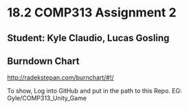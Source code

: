 # 18.2 COMP313 Assignment 2
## Student: Kyle Claudio, Lucas Gosling

## Burndown Chart
http://radekstepan.com/burnchart/#!/

To show, Log into GitHub and put in the path to this Repo.
EG: Gyle/COMP313_Unity_Game
